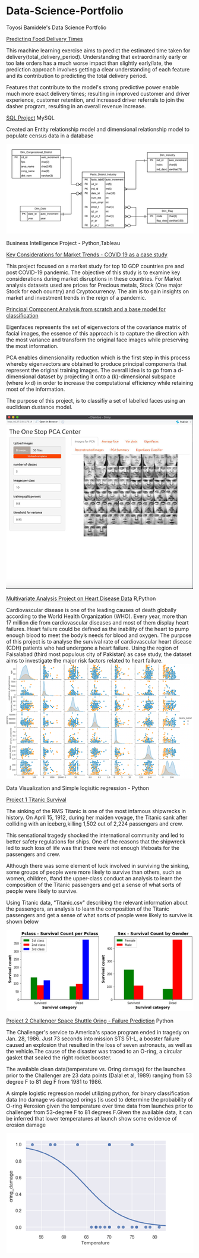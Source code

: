 
# Data-Science-Portfolio
Toyosi Bamidele's Data Science Portfolio

[Predicting Food Delivery Times](https://github.com/toyobam92/Data-Science-Portfolio/tree/master/Predicting%20Food%20Delivery%20times) 

This machine learning exercise aims to predict the estimated time taken for delivery(total_delivery_period). Understanding that extraordinarily early or too late orders has a much worse impact than slightly early/late, the prediction approach involves getting a clear understanding of each feature and its contribution to predicting the total delivery period. 

Features that contribute to the model's strong predictive power enable much more exact delivery times; resulting in improved customer and driver experience, customer retention, and increased driver referrals to join the dasher program, resulting in an overall revenue increase.

[SQL Project](https://github.com/toyobam92/Data-Science-Portfolio/tree/master/SQL%20Project) MySQL

Created an Entity relationship model and dimensional relationship model to populate census data in a database

![](Images/FCP3_Dimensional.png)

Business Intelligence Project - Python,Tableau

[Key Considerations for Market Trends - COVID 19 as a case study](https://github.com/toyobam92/Data-Science-Portfolio/tree/master/Market%20Trend%20Analysis)

This project focused on a market study for top 10 GDP countries pre and post COVID-19 pandemic. The objective of this study is to examine key considerations during market disruptions in these countries. For Market analysis datasets used are prices for Precious metals, Stock (One major Stock for each country) and Cryptocurrency. The aim is to gain insights on market and investment trends in the reign of a pandemic.

[Principal Component Analysis from scratch and a base model for classification](https://github.com/toyobam92/Data-Science-Portfolio/tree/master/Principle%20Component%20Analysis%20from%20Scratch)

Eigenfaces represents the set of eigenvectors of the covariance matrix of facial images, the essence of this approach is to capture the direction with the most variance and transform the original face images while preserving the most information.

PCA enables dimensionality reduction which is the first step in this process whereby eigenvectors are obtained to produce principal components that represent the original training images. The overall idea is to go from a d-dimensional dataset by projecting it onto a (k)-dimensional subspace (where k<d) in order to increase the computational efficiency while retaining most of the information.

The purpose of this project, is to classifiy a set of labelled faces using an euclidean dustance model.

![](Images/PCA_IMAGE.png)


[Multivariate Analysis Project on Heart Disease Data](https://github.com/toyobam92/Data-Science-Portfolio/tree/master/Multivariate%20Analysis) R,Python

Cardiovascular disease is one of the leading causes of death globally according to the World Health Organization (WHO). Every year, more than 17 million die from cardiovascular diseases and most of them display heart failures. Heart failure could be defined as the inability of the heart to pump enough blood to meet the body’s needs for blood and oxygen. The purpose of this project is to analyse the survival rate of cardiovascular heart disease (CDH) patients who had undergone a heart failure. Using the region of Faisalabad (third most populous city of Pakistan) as case study, the dataset aims to investigate the major risk factors related to heart failure.
![](Images/heart%20disease%20data.png)

Data Visualization and Simple logisitic regression - Python

[Project 1 Titanic Survival](https://github.com/toyosibamidele/Data-Science-Portfolio)

The sinking of the RMS Titanic is one of the most infamous shipwrecks in history. 
On April 15, 1912, during her maiden voyage, the Titanic sank after colliding with an iceberg,killing 1,502 out of 2,224 passengers and crew.

This sensational tragedy shocked the international community and led to better safety regulations for ships. 
One of the reasons that the shipwreck led to such loss of life was that there were not enough lifeboats for the passengers and crew. 

Although there was some element of luck involved in surviving the sinking, some groups of people were more likely to survive than others, such as women, children, #and the upper-class conduct an analysis to learn the composition of the Titanic passengers and get a sense of what sorts of people were likely to survive.

Using Titanic data, “Titanic.csv" describing the relevant information about the passengers, an analysis to learn the composition of the Titanic passengers and get a sense of what sorts of people were likely to survive is shown below

![](Images/Titanic%20Survival%20Data%20Visualization.png)

[Project 2 Challenger Space Shuttle Oring - Failure Prediction](https://github.com/toyosibamidele/Data-Science-Portfolio) Python

The Challenger's service to America's space program ended in tragedy on Jan. 28, 1986. Just 73 seconds into mission STS 51-L, a booster failure caused an explosion that resulted in the loss of seven astronauts, as well as the vehicle.The cause of the disaster was traced to an O-ring, a circular gasket that sealed the right rocket booster. 

The available clean data(temperature vs. Oring damage) for the launches prior to the Challenger are 23 data points (Dalal et al, 1989) ranging from 53 degree F to 81 deg F from 1981 to 1986.

A simple logistic regression model utilizing python, for binary classification data (no damage vs damaged orings )is used to determine the probability of O-ring #erosion given the temperature over time data from launches prior to challenger from 53-degree F to 81 degrees F.Given the available data, it can be inferred that lower temperatures at launch show some evidence of erosion damage

![](Images/challenger%20space%20shuttle%20oring%20damage.png)








